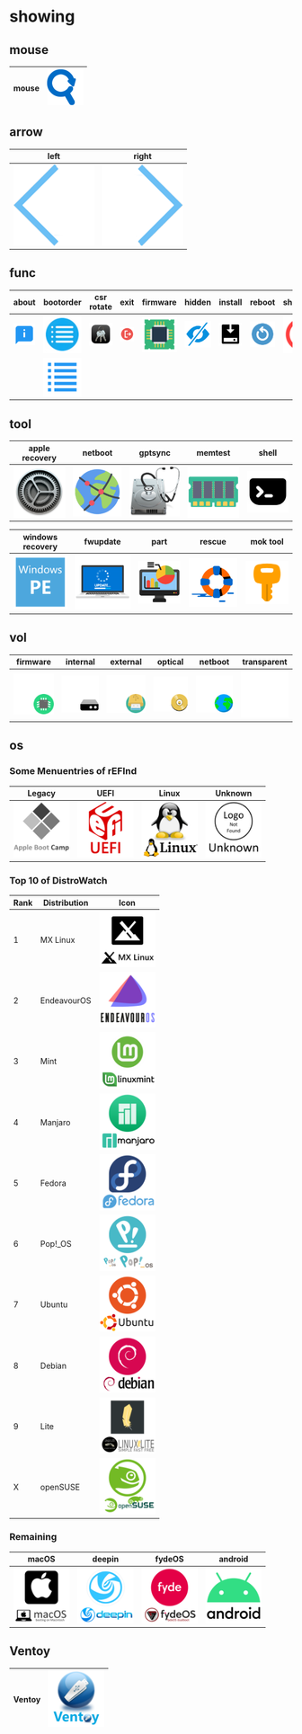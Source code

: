 # showing

## mouse
mouse|![mouse](mouse.png)
--|--

## arrow
left|right
--|--
![arrow_left](arrow_left.png)|![arrow_right](arrow_right.png)

## func
about|bootorder|csr rotate|exit|firmware|hidden|install|reboot|shutdown
--|--|--|--|--|--|--|--|--
![func_about](func_about.png)|![func_bootorder](func_bootorder.png)|![func_csr_rotate](func_csr_rotate.png)|![func_exit](func_exit.png)|![func_firmware](func_firmware.png)|![func_hidden](func_hidden.png)|![func_install](func_install.png)|![func_reset](func_reset.png)|![func_shutdown](func_shutdown.png)
| |![func_bootorder#](func_bootorder1.png)| | | | | | |

## tool
apple recovery|netboot|gptsync|memtest|shell
--|--|--|--|--
![tool_apple_rescue](tool_apple_rescue.png)|![tool_netboot](tool_netboot.png)|![tool_gptsync](tool_gptsync.png)|![tool_memtest](tool_memtest.png)|![tool_shell](tool_shell.png)

windows recovery|fwupdate|part|rescue|mok tool
--|--|--|--|--
![tool_windows_rescue](tool_windows_rescue.png)|![tool_fwupdate](tool_fwupdate.png)|![tool_part](tool_part.png)|![tool_rescue](tool_rescue.png)|![tool_mok_tool](tool_mok_tool.png)

## vol
firmware|internal|external|optical|netboot|transparent
--|--|--|--|--|--
![vol_efi](vol_efi.png)|![vol_internal](vol_internal.png)|![vol_external](vol_external.png)|![vol_optical](vol_optical.png)|![vol_net](vol_net.png)|![vol_transparent](vol_transparent.png)

## os
### Some Menuentries of rEFInd
Legacy|UEFI|Linux|Unknown
--|--|--|--
<img src="os_legacy.png" width="100px">|<img src="os_uefi.png" width="100px">|<img src="os_linux.png" width="100px">|<img src="os_unknown.png" width="100px">

### Top 10 of DistroWatch
Rank|Distribution|Icon
--|--|--
1|MX Linux|<img src="os_MX.png" width="100px">
2|EndeavourOS|<img src="os_EndeavourOS.png" width="100px">
3|Mint|<img src="os_mint.png" width="100px">
4|Manjaro|<img src="os_manjaro.png" width="100px">
5|Fedora|<img src="os_fedora.png" width="100px">
6|Pop!_OS|<img src="os_pop!.png" width="100px">
7|Ubuntu|<img src="os_ubuntu.png" width="100px">
8|Debian|<img src="os_debian.png" width="100px">
9|Lite|<img src="os_lite.png" width="100px">
X|openSUSE|<img src="os_opensuse.png" width="100px">

### Remaining
macOS|deepin|fydeOS|android
--|--|--|--
<img src="os_mac.png" width="100px">|<img src="os_deepin.png" width="100px">|<img src="os_fydeos.png" width="100px">|<img src="os_android.png" width="100px">

## Ventoy
Ventoy|<img src="Ventoy.png" width="100px">
--|--